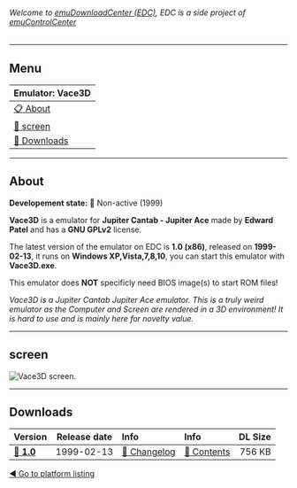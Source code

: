 ###### Welcome to [emuDownloadCenter (EDC)](https://github.com/PhoenixInteractiveNL/emuDownloadCenter/wiki/), EDC is a side project of [emuControlCenter](https://github.com/PhoenixInteractiveNL/emuControlCenter/wiki/)
***
## Menu
| **Emulator: Vace3D** |
|:---------|
| [:clipboard: About](#about) |
| [:sunrise: screen](#screen) |
| [:floppy_disk: Downloads](#downloads) |
***
## About
**Developement state:** :red_circle: Non-active (1999)

**Vace3D** is a emulator for **Jupiter Cantab - Jupiter Ace** made by **Edward Patel** and has a **GNU GPLv2** license.

The latest version of the emulator on EDC is **1.0 (x86)**, released on **1999-02-13**, it runs on **Windows XP,Vista,7,8,10**, you can start this emulator with **Vace3D.exe**.

This emulator does **NOT** specificly need BIOS image(s) to start ROM files!

_Vace3D is a Jupiter Cantab Jupiter Ace emulator. This is a truly weird emulator as the Computer and Screen are rendered in a 3D environment! It is hard to use and is mainly here for novelty value._
***
## screen
![](https://raw.githubusercontent.com/PhoenixInteractiveNL/emuDownloadCenter/master/hooks/vace3d/emulator_screen_01.jpg "Vace3D screen.")
***
## Downloads
| Version  | Release date  | Info       | Info       | DL Size    |
|:---------|:-------------:|:-----------|:-----------|-----------:|
| [:floppy_disk: **1.0**](https://github.com/PhoenixInteractiveNL/edc-repo0003/raw/master/vace3d/1.0.7z) | 1999-02-13 | [:page_facing_up: Changelog](https://github.com/PhoenixInteractiveNL/edc-repo0003/blob/master/vace3d/1.0_changelog.txt) | [:mag_right: Contents](https://github.com/PhoenixInteractiveNL/edc-repo0003/blob/master/vace3d/1.0_contents.txt) | 756 KB |

[:arrow_backward: Go to platform listing](https://github.com/PhoenixInteractiveNL/emuDownloadCenter/wiki/EDC-Platform-List)
